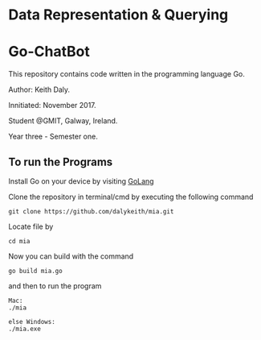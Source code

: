 # Data Representation & Querying
# Go-ChatBot

This repository contains code written in the programming language Go.

Author: Keith Daly.

Innitiated: November 2017.

Student @GMIT, Galway, Ireland. 

Year three - Semester one.

## To run the Programs

Install Go on your device by visiting [GoLang](https://golang.org/)

Clone the repository in terminal/cmd by executing the following command

```
git clone https://github.com/dalykeith/mia.git
```

Locate file by

```
cd mia
```

Now you can build  with the command

```
go build mia.go
```

and then to run the program

```
Mac:
./mia

else Windows:
./mia.exe
```

